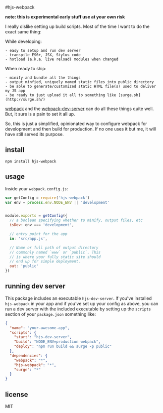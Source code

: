 #hjs-webpack

**note: this is experimental early stuff use at your own risk**

I really dislike setting up build scripts. Most of the time I want to do the exact same thing:

While developing:

    - easy to setup and run dev server
    - transpile ES6+, JSX, Stylus code
    - hotload (a.k.a. live reload) modules when changed

When ready to ship:

    - minify and bundle all the things
    - output minfied, uniquely named static files into public directory
    - be able to generate/customized static HTML file(s) used to deliver my JS app
    - be ready to just upload it all to something like [surge.sh](http://surge.sh/)

[webpack](http://webpack.github.io) and the [webpack-dev-server](http://webpack.github.io/docs/webpack-dev-server.html) can do all these things quite well. But, it sure is a pain to set it all up.

So, this is just a simplified, opinionated way to configure webpack for development and then build for production. If no one uses it but me, it will have still served its purpose.

## install

```
npm install hjs-webpack
```

## usage

Inside your `webpack.config.js`:

```js
var getConfig = require('hjs-webpack')
var env = process.env.NODE_ENV || 'development'


module.exports = getConfig({
  // a boolean specifying whether to minify, output files, etc
  isDev: env === 'development',

  // entry point for the app
  in: 'src/app.js',

  // Name or full path of output directory
  // commonly named `www` or `public`. This
  // is where your fully static site should
  // end up for simple deployment.
  out: 'public'
})

```

## running dev server

This package includes an executable `hjs-dev-server`. If you've installed `hjs-webpack` in your app and if you've set up your config as above, you can run a dev server with the included executable by setting up the `scripts` section of your `package.json` something like:

```json
{
  "name": "your-awesome-app",
  "scripts": {
    "start": "hjs-dev-server",
    "build": "NODE_ENV=production webpack",
    "deploy": "npm run build && surge -p public"
  },
  "dependencies": {
    "webpack": "*",
    "hjs-webpack": "*",
    "surge": "*"
  }
}

```

## license

MIT
